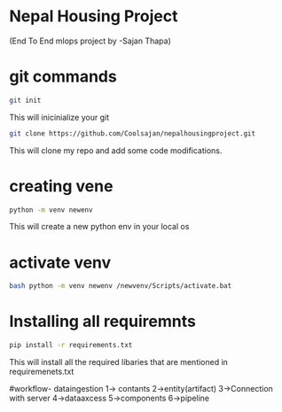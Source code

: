 # Nepal Housing Project 
(End To End mlops project by -Sajan Thapa)

# git commands
```bash
git init
```
This will inicinialize your git 

```bash
git clone https://github.com/Coolsajan/nepalhousingproject.git
```
This will clone my repo and add some code modifications.

# creating vene
```bash
python -m venv newenv
```
This will create a new python env in your local os

# activate venv
```bash
bash python -m venv newenv /newvenv/Scripts/activate.bat
```
# Installing all requiremnts
```bash
pip install -r requirements.txt
```
This will install all the required libaries that are mentioned in requiremenets.txt


#workflow- dataingestion
1-> contants
2->entity(artifact)
3->Connection with server
4->dataaxcess
5->components
6->pipeline


